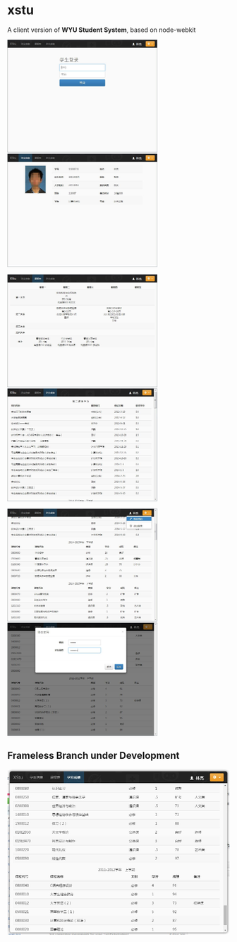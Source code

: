 xstu
====

A client version of **WYU Student System**, based on node-webkit

<img width="340" src="shot/0-login.jpg">&nbsp;&nbsp;
<img width="340" src="shot/1-profile.jpg">

<img width="340" src="shot/2-courses.jpg">&nbsp;&nbsp;
<img width="340" src="shot/3-scores.jpg">

<img width="340" src="shot/3-scores-1.jpg">&nbsp;&nbsp;
<img width="340" src="shot/3-scores-2.jpg">

## Frameless Branch under Development

<img src="shot/frameless.jpg">
